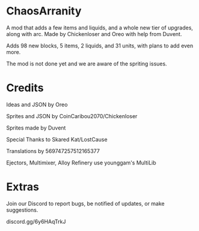 # ChaosArranity
A mod that adds a few items and liquids, and a whole new tier of upgrades, along with arc. Made by Chickenloser and Oreo with help from Duvent.

Adds 98 new blocks, 5 items, 2 liquids, and 31 units, with plans to add even more.

The mod is not done yet and we are aware of the spriting issues.

# Credits
Ideas and JSON by Oreo

Sprites and JSON by CoinCaribou2070/Chickenloser

Sprites made by Duvent

Special Thanks to Skared Kat/LostCause

Translations by 569747257512165377

Ejectors, Multimixer, Alloy Refinery use younggam's MultiLib

# Extras
Join our Discord to report bugs, be notified of updates, or make suggestions.

discord.gg/6y6HAqTrkJ
